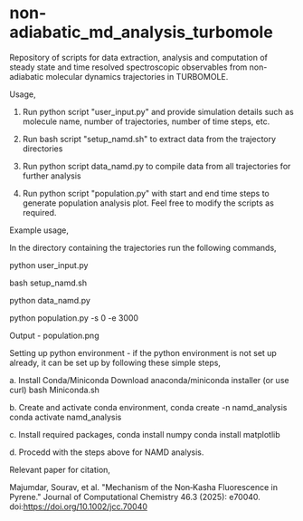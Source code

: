 # non-adiabatic_md_analysis_turbomole
Repository of scripts for data extraction, analysis and computation of steady state and time resolved spectroscopic observables from non-adiabatic molecular dynamics trajectories in TURBOMOLE.

Usage,
1. Run python script "user_input.py" and provide simulation details such as molecule name, number of trajectories, number of time steps, etc.

2. Run bash script "setup_namd.sh" to extract data from the trajectory directories

3. Run python script data_namd.py to compile data from all trajectories for further analysis

4. Run python script "population.py" with start and end time steps to generate population analysis plot. Feel free to modify the scripts as required.


Example usage,

In the directory containing the trajectories run the following commands,

python user_input.py

bash setup_namd.sh

python data_namd.py

python population.py -s 0 -e 3000

Output - population.png


Setting up python environment - if the python environment is not set up already, it can be set up by following these simple steps,

a. Install Conda/Miniconda
   Download anaconda/miniconda installer (or use curl)
   bash Miniconda.sh

b. Create and activate conda environment,
   conda create -n namd_analysis
   conda activate namd_analysis

c. Install required packages,
   conda install numpy
   conda install matplotlib

d. Procedd with the steps above for NAMD analysis.


Relevant paper for citation, 

Majumdar, Sourav, et al. "Mechanism of the Non‐Kasha Fluorescence in Pyrene." Journal of Computational Chemistry 46.3 (2025): e70040. doi:https://doi.org/10.1002/jcc.70040  

